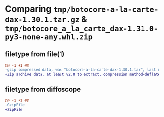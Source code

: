 # Comparing `tmp/botocore-a-la-carte-dax-1.30.1.tar.gz` & `tmp/botocore_a_la_carte_dax-1.31.0-py3-none-any.whl.zip`

## filetype from file(1)

```diff
@@ -1 +1 @@
-gzip compressed data, was "botocore-a-la-carte-dax-1.30.1.tar", last modified: Thu Jul  6 01:44:58 2023, max compression
+Zip archive data, at least v2.0 to extract, compression method=deflate
```

## filetype from diffoscope

```diff
@@ -1 +1 @@
-GzipFile
+ZipFile
```

